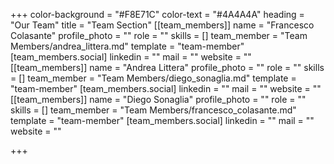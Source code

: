 +++
color-background = "#F8E71C"
color-text = "#4A4A4A"
heading = "Our Team"
title = "Team Section"
[[team_members]]
name = "Francesco Colasante"
profile_photo = ""
role = ""
skills = []
team_member = "Team Members/andrea_littera.md"
template = "team-member"
[team_members.social]
linkedin = ""
mail = ""
website = ""
[[team_members]]
name = "Andrea Littera"
profile_photo = ""
role = ""
skills = []
team_member = "Team Members/diego_sonaglia.md"
template = "team-member"
[team_members.social]
linkedin = ""
mail = ""
website = ""
[[team_members]]
name = "Diego Sonaglia"
profile_photo = ""
role = ""
skills = []
team_member = "Team Members/francesco_colasante.md"
template = "team-member"
[team_members.social]
linkedin = ""
mail = ""
website = ""

+++
